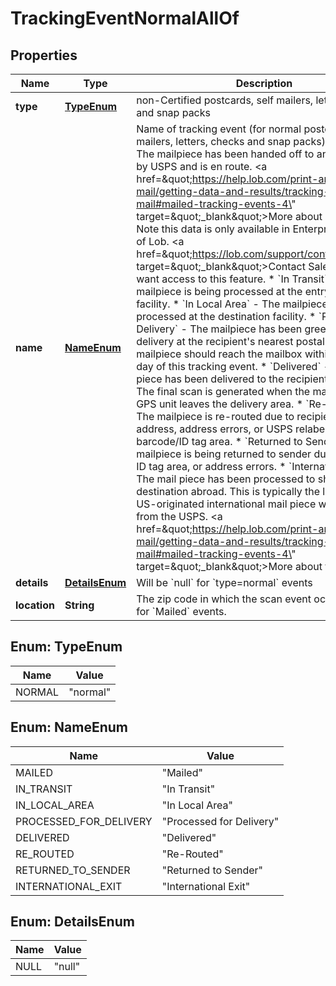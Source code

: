 

# TrackingEventNormalAllOf


## Properties

| Name | Type | Description | Notes |
|------------ | ------------- | ------------- | -------------|
|**type** | [**TypeEnum**](#TypeEnum) | non-Certified postcards, self mailers, letters, checks and snap packs |  |
|**name** | [**NameEnum**](#NameEnum) | Name of tracking event (for normal postcards, self mailers, letters, checks and snap packs):    * &#x60;Mailed&#x60; - The mailpiece has been handed off to and accepted by USPS     and is en route. &lt;a href&#x3D;\&quot;https://help.lob.com/print-and-mail/getting-data-and-results/tracking-your-mail#mailed-tracking-events-4\&quot; target&#x3D;\&quot;_blank\&quot;&gt;More about     Mailed.&lt;/a&gt;     Note this data is only available in Enterprise editions of     Lob. &lt;a href&#x3D;\&quot;https://lob.com/support/contact#contact\&quot; target&#x3D;\&quot;_blank\&quot;&gt;Contact Sales&lt;/a&gt; if     you want access to this feature.    * &#x60;In Transit&#x60; - The mailpiece is being processed at the entry/origin facility.    * &#x60;In Local Area&#x60; - The mailpiece is being processed at the destination facility.    * &#x60;Processed for Delivery&#x60; - The mailpiece has been greenlit for     delivery at the recipient&#39;s nearest postal facility. The mailpiece     should reach the mailbox within 1 business day of this tracking     event.    * &#x60;Delivered&#x60; - The mail piece has been delivered to      the recipient’s address. The final scan is generated when the mail      carrier&#39;s GPS unit leaves the delivery area.    * &#x60;Re-Routed&#x60; - The mailpiece is re-routed due to recipient change of     address, address errors, or USPS relabeling of barcode/ID tag     area.    * &#x60;Returned to Sender&#x60; - The mailpiece is being returned to sender due     to barcode, ID tag area, or address errors.      * &#x60;International Exit&#x60; - The mail piece has been processed to      ship to a destination abroad. This is typically the last      scan a US-originated international mail piece will receive      from the USPS.  &lt;a href&#x3D;\&quot;https://help.lob.com/print-and-mail/getting-data-and-results/tracking-your-mail#mailed-tracking-events-4\&quot; target&#x3D;\&quot;_blank\&quot;&gt;More about tracking&lt;/a&gt;  |  |
|**details** | [**DetailsEnum**](#DetailsEnum) | Will be &#x60;null&#x60; for &#x60;type&#x3D;normal&#x60; events |  [optional] |
|**location** | **String** | The zip code in which the scan event occurred. Null for &#x60;Mailed&#x60; events.  |  [optional] |



## Enum: TypeEnum

| Name | Value |
|---- | -----|
| NORMAL | &quot;normal&quot; |



## Enum: NameEnum

| Name | Value |
|---- | -----|
| MAILED | &quot;Mailed&quot; |
| IN_TRANSIT | &quot;In Transit&quot; |
| IN_LOCAL_AREA | &quot;In Local Area&quot; |
| PROCESSED_FOR_DELIVERY | &quot;Processed for Delivery&quot; |
| DELIVERED | &quot;Delivered&quot; |
| RE_ROUTED | &quot;Re-Routed&quot; |
| RETURNED_TO_SENDER | &quot;Returned to Sender&quot; |
| INTERNATIONAL_EXIT | &quot;International Exit&quot; |



## Enum: DetailsEnum

| Name | Value |
|---- | -----|
| NULL | &quot;null&quot; |



